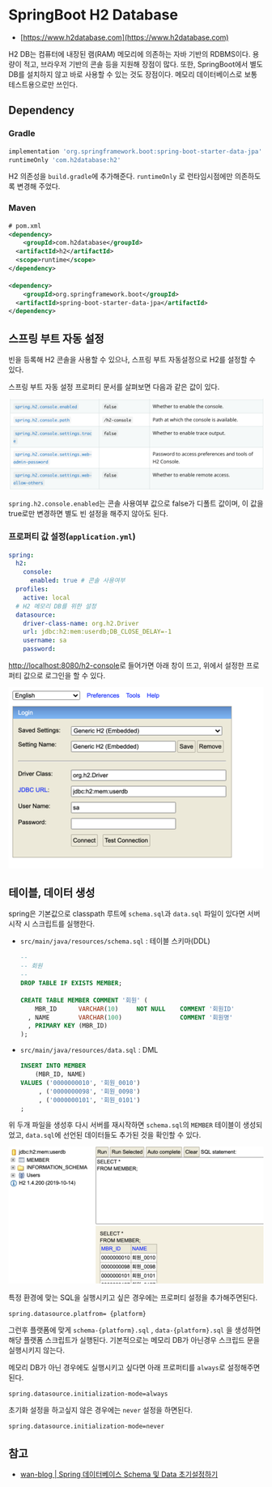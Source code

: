 # SpringBoot H2 Database

- [https://www.h2database.com](https://www.h2database.com)

H2 DB는 컴퓨터에 내장된 램(RAM) 메모리에 의존하는 자바 기반의 RDBMS이다. 용량이 적고, 브라우저 기반의 콘솔 등을 지원해 장점이 많다. 또한, SpringBoot에서 별도 DB를 설치하지 않고 바로 사용할 수 있는 것도 장점이다. 메모리 데이터베이스로 보통 테스트용으로만 쓰인다.

## Dependency

### Gradle

```js
implementation 'org.springframework.boot:spring-boot-starter-data-jpa'
runtimeOnly 'com.h2database:h2'
```

H2 의존성을 `build.gradle`에 추가해준다. `runtimeOnly` 로 런타임시점에만 의존하도록 변경해 주었다.

### Maven

```xml
# pom.xml
<dependency>
	<groupId>com.h2database</groupId>
  <artifactId>h2</artifactId>
  <scope>runtime</scope>
</dependency>

<dependency>
	<groupId>org.springframework.boot</groupId>
  <artifactId>spring-boot-starter-data-jpa</artifactId>
</dependency>
```



## 스프링 부트 자동 설정

빈을 등록해 H2 콘솔을 사용할 수 있으나, 스프링 부트 자동설정으로 H2를 설정할 수 있다.

스프링 부트 자동 설정 프로퍼티 문서를 살펴보면 다음과 같은 값이 있다.

![image-20210216215948595](./assets/image-20210216215948595.png)

`spring.h2.console.enabled`는 콘솔 사용여부 값으로 false가 디폴트 값이며, 이 값을 true로만 변경하면 별도 빈 설정을 해주지 않아도 된다.



### 프로퍼티 값 설정(`application.yml`)

```yaml
spring:
  h2:
    console:
      enabled: true # 콘솔 사용여부
  profiles:
    active: local
  # H2 메모리 DB를 위한 설정
  datasource:
    driver-class-name: org.h2.Driver
    url: jdbc:h2:mem:userdb;DB_CLOSE_DELAY=-1
    username: sa
    password:
```

[http://localhost:8080/h2-console](http://localhost:8080/h2-console)로 들어가면 아래 창이 뜨고, 위에서 설정한 프로퍼티 값으로 로그인을 할 수 있다.

<img src="./assets/image-20210216220557491.png" alt="image-20210216220557491" style="zoom:70%;" />

## 테이블, 데이터 생성

spring은 기본값으로 classpath 루트에 `schema.sql`과 `data.sql` 파일이 있다면 서버 시작 시 스크립트를 실행한다.

- `src/main/java/resources/schema.sql` : 테이블 스키마(DDL)

  ```sql
  --
  -- 회원
  --
  DROP TABLE IF EXISTS MEMBER;
  
  CREATE TABLE MEMBER COMMENT '회원' (
      MBR_ID      VARCHAR(10)     NOT NULL    COMMENT '회원ID'
    , NAME        VARCHAR(100)                COMMENT '회원명'
    , PRIMARY KEY (MBR_ID)
  );
  
  ```

- `src/main/java/resources/data.sql` : DML

  ```sql
  INSERT INTO MEMBER
      (MBR_ID, NAME)
  VALUES ('0000000010', '회원_0010')
       , ('0000000098', '회원_0098')
       , ('0000000101', '회원_0101')
  ;
  ```

위 두개 파일을 생성후 다시 서버를 재시작하면 `schema.sql`의  `MEMBER` 테이블이 생성되었고, `data.sql`에 선언된 데이터들도 추가된 것을 확인할 수 있다.

<img src="./assets/image-20210216221529671.png" alt="image-20210216221529671" style="zoom:50%;" />

특정 환경에 맞는 SQL을 실행시키고 싶은 경우에는 프로퍼티 설정을 추가해주면된다.

```properties
spring.datasource.platfrom= {platform}
```

그런후 플랫폼에 맞게 `schema-{platform}.sql` , `data-{platform}.sql` 을 생성하면 해당 플랫폼 스크립트가 실행된다. 기본적으로는 메모리 DB가 아닌경우 스크립드 문을 실행시키지 않는다.

메모리 DB가 아닌 경우에도 실행시키고 싶다면 아래 프로퍼티를 `always`로 설정해주면 된다.

```properties
spring.datasource.initialization-mode=always
```

초기화 설정을 하고싶지 않은 경우에는 `never` 설정을 하면된다.

```properties
spring.datasource.initialization-mode=never
```





## 참고

- [wan-blog | Spring 데이터베이스 Schema 및 Data 초기설정하기](https://wan-blog.tistory.com/52)


